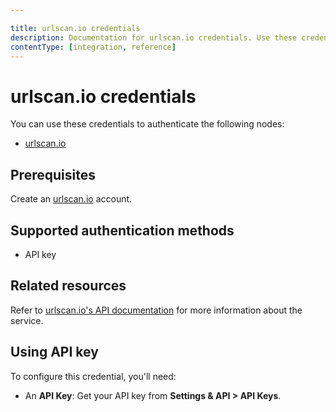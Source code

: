 ```yaml
---

title: urlscan.io credentials
description: Documentation for urlscan.io credentials. Use these credentials to authenticate urlscan.io in n8n, a workflow automation platform.
contentType: [integration, reference]
---
```


# urlscan.io credentials

You can use these credentials to authenticate the following nodes:

- [urlscan.io](/integrations/builtin/app-nodes/n8n-nodes-base.urlscanio.md)

## Prerequisites

Create an [urlscan.io](https://urlscan.io/) account.

## Supported authentication methods

- API key

## Related resources

Refer to [urlscan.io's API documentation](https://urlscan.io/docs/api/) for more information about the service.

## Using API key

To configure this credential, you'll need:

- An **API Key**: Get your API key from **Settings & API > API Keys**.
